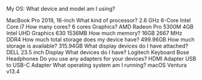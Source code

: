 My OS:
What device and model am I using?

MacBook Pro 2019, 16-inch
What kind of processor?
2.6 GHz 6-Core Intel Core i7
How many cores?
6 cores
Graphics?
AMD Radeon Pro 5300M 4GB
Intel UHD Graphics 630 1536MB
How much memory?
16GB 2667 MHz DDR4
How much total storage does my device have?
499.96GB
How much storage is available?
315.94GB
What display devices do I have attached?
DELL 23.5 inch Display
What devices do I have?
Logitech Keyboard
Bose Headphones
Do you use any adapters for your devices?
HDMI Adapter
USB to USB-C Adapter
What operating system am I running?
macOS Ventura v13.4
